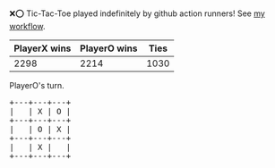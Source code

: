 :x::o: Tic-Tac-Toe played indefinitely by github action runners! See [my workflow](.github/workflows/play.yaml).

|PlayerX wins|PlayerO wins|Ties|
|-|-|-|
|2298|2214|1030|

PlayerO's turn.

<pre>
+---+---+---+
|   | X | O |
+---+---+---+
|   | O | X |
+---+---+---+
|   | X |   |
+---+---+---+
</pre>